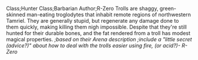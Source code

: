 Class;Hunter Class;Barbarian Author;R-Zero
Trolls are shaggy, green-skinned man-eating troglodytes that inhabit remote regions of northwestern Tamriel. They are generally stupid, but regenerate any damage done to them quickly, making killing them nigh impossible. Despite that they're still hunted for their durable bones, and the fat rendered from a troll has modest magical properties.
*;based on their Arena description*
*;include a "little secret (advice?)" about how to deal with the trolls easier using fire, (or acid?)- R-Zero*